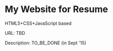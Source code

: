 # My Website for Resume

HTML5+CSS+JavaScript based  

URL: TBD


Description: TO_BE_DONE (in Sept '15)
